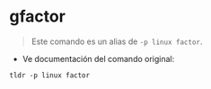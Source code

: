# gfactor

> Este comando es un alias de `-p linux factor`.

- Ve documentación del comando original:

`tldr -p linux factor`
